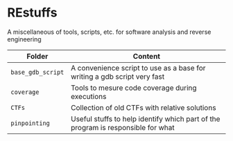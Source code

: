 # REstuffs
A miscellaneous of tools, scripts, etc. for software analysis and reverse engineering 


| Folder                           | Content                                                                                 |
|----------------------------------|-----------------------------------------------------------------------------------------|
|`base_gdb_script`                 | A convenience script to use as a base for writing a gdb script very fast                |
|`coverage`                        | Tools to mesure code coverage during executions                                         |
|`CTFs`                            | Collection of old CTFs with relative solutions                                          |
|`pinpointing`                     | Useful stuffs to help identify which part of the program is responsible for what        |

